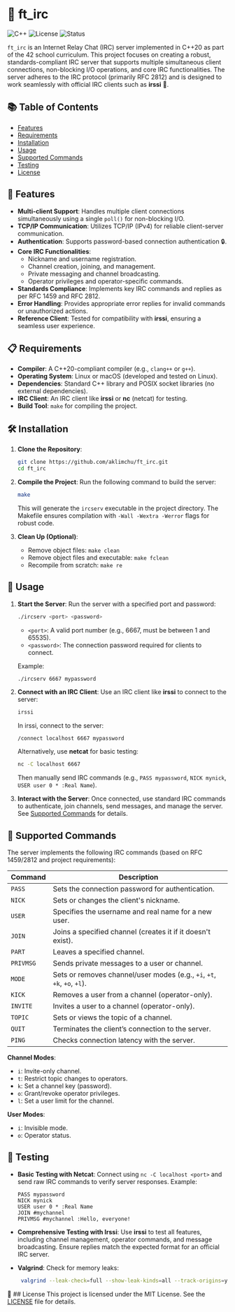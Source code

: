 # 🚀 ft_irc 

![C++](https://img.shields.io/badge/C++-20-blue.svg)
![License](https://img.shields.io/badge/license-MIT-green.svg)
![Status](https://img.shields.io/badge/status-complete-brightgreen.svg)

`ft_irc` is an Internet Relay Chat (IRC) server implemented in C++20 as part of the 42 school curriculum. This project focuses on creating a robust, standards-compliant IRC server that supports multiple simultaneous client connections, non-blocking I/O operations, and core IRC functionalities. The server adheres to the IRC protocol (primarily RFC 2812) and is designed to work seamlessly with official IRC clients such as **irssi** 📡.

## 📚 Table of Contents
- [Features](#features)
- [Requirements](#requirements)
- [Installation](#installation)
- [Usage](#usage)
- [Supported Commands](#supported-commands)
- [Testing](#testing)
- [License](#license)

## 🌟 Features 
- **Multi-client Support**: Handles multiple client connections simultaneously using a single `poll()` for non-blocking I/O.
- **TCP/IP Communication**: Utilizes TCP/IP (IPv4) for reliable client-server communication.
- **Authentication**: Supports password-based connection authentication 🔒.
- **Core IRC Functionalities**:
  - Nickname and username registration.
  - Channel creation, joining, and management.
  - Private messaging and channel broadcasting.
  - Operator privileges and operator-specific commands.
- **Standards Compliance**: Implements key IRC commands and replies as per RFC 1459 and RFC 2812.
- **Error Handling**: Provides appropriate error replies for invalid commands or unauthorized actions.
- **Reference Client**: Tested for compatibility with **irssi**, ensuring a seamless user experience.

## 📋 Requirements 
- **Compiler**: A C++20-compliant compiler (e.g., `clang++` or `g++`).
- **Operating System**: Linux or macOS (developed and tested on Linux).
- **Dependencies**: Standard C++ library and POSIX socket libraries (no external dependencies).
- **IRC Client**: An IRC client like **irssi** or **nc** (netcat) for testing.
- **Build Tool**: `make` for compiling the project.

## 🛠️ Installation 
1. **Clone the Repository**:
   ```bash
   git clone https://github.com/aklimchu/ft_irc.git
   cd ft_irc
   ```

2. **Compile the Project**:
   Run the following command to build the server:
   ```bash
   make
   ```
   This will generate the `ircserv` executable in the project directory. The Makefile ensures compilation with `-Wall -Wextra -Werror` flags for robust code.

3. **Clean Up (Optional)**:
   - Remove object files: `make clean`
   - Remove object files and executable: `make fclean`
   - Recompile from scratch: `make re`

## 📲 Usage 
1. **Start the Server**:
   Run the server with a specified port and password:
   ```bash
   ./ircserv <port> <password>
   ```
   - `<port>`: A valid port number (e.g., 6667, must be between 1 and 65535).
   - `<password>`: The connection password required for clients to connect.

   Example:
   ```bash
   ./ircserv 6667 mypassword
   ```

2. **Connect with an IRC Client**:
   Use an IRC client like **irssi** to connect to the server:
   ```bash
   irssi
   ```
   In irssi, connect to the server:
   ```
   /connect localhost 6667 mypassword
   ```
   Alternatively, use **netcat** for basic testing:
   ```bash
   nc -C localhost 6667
   ```
   Then manually send IRC commands (e.g., `PASS mypassword`, `NICK mynick`, `USER user 0 * :Real Name`).

3. **Interact with the Server**:
   Once connected, use standard IRC commands to authenticate, join channels, send messages, and manage the server. See [Supported Commands](#supported-commands) for details.

## 📜 Supported Commands 
The server implements the following IRC commands (based on RFC 1459/2812 and project requirements):

| Command       | Description                                                                 |
|---------------|-----------------------------------------------------------------------------|
| `PASS`        | Sets the connection password for authentication.                            |
| `NICK`        | Sets or changes the client's nickname.                                      |
| `USER`        | Specifies the username and real name for a new user.                        |
| `JOIN`        | Joins a specified channel (creates it if it doesn't exist).                 |
| `PART`        | Leaves a specified channel.                                                |
| `PRIVMSG`     | Sends private messages to a user or channel.                                |
| `MODE`        | Sets or removes channel/user modes (e.g., `+i`, `+t`, `+k`, `+o`, `+l`).    |
| `KICK`        | Removes a user from a channel (operator-only).                             |
| `INVITE`      | Invites a user to a channel (operator-only).                               |
| `TOPIC`       | Sets or views the topic of a channel.                                      |
| `QUIT`        | Terminates the client’s connection to the server.                          |
| `PING`        | Checks connection latency with the server.                                  |

**Channel Modes**:
- `i`: Invite-only channel.
- `t`: Restrict topic changes to operators.
- `k`: Set a channel key (password).
- `o`: Grant/revoke operator privileges.
- `l`: Set a user limit for the channel.

**User Modes**:
- `i`: Invisible mode.
- `o`: Operator status.

## 🧪 Testing 
- **Basic Testing with Netcat**:
  Connect using `nc -C localhost <port>` and send raw IRC commands to verify server responses. Example:
  ```
  PASS mypassword
  NICK mynick
  USER user 0 * :Real Name
  JOIN #mychannel
  PRIVMSG #mychannel :Hello, everyone!
  ```

- **Comprehensive Testing with Irssi**:
  Use **irssi** to test all features, including channel management, operator commands, and message broadcasting. Ensure replies match the expected format for an official IRC server.

- **Valgrind**:
  Check for memory leaks:
  ```bash
   valgrind --leak-check=full --show-leak-kinds=all --track-origins=yes ./ircserv 6667 mypassword
   ```
  
📄 ## License 
This project is licensed under the MIT License. See the [LICENSE](LICENSE) file for details.
